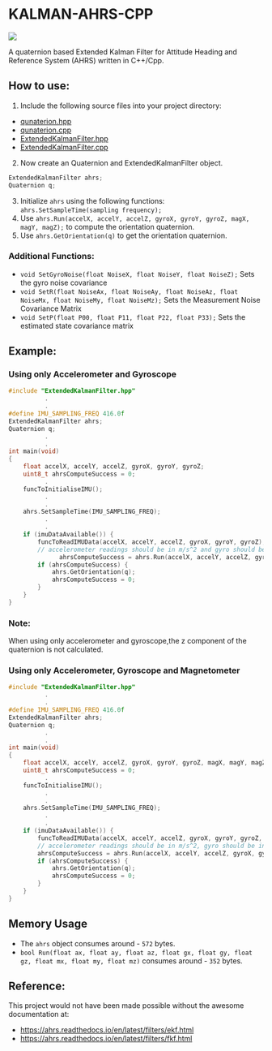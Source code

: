 # KALMAN-AHRS-CPP
![](https://github.com/Ozonised/Kalman-AHRS/blob/main/testKalman.gif)

A quaternion based Extended Kalman Filter for Attitude Heading and Reference System (AHRS) written in C++/Cpp.

## How to use:
1. Include the following source files into your project directory:
  - [qunaterion.hpp](quaternion.hpp)
  - [qunaterion.cpp](quaternion.cpp)
  - [ExtendedKalmanFilter.hpp](ExtendedKalmanFilter.hpp)
  - [ExtendedKalmanFilter.cpp](ExtendedKalmanFilter.cpp)

2. Now create an Quaternion and ExtendedKalmanFilter object.
```cpp
ExtendedKalmanFilter ahrs;
Quaternion q;
```
3. Initialize ```ahrs``` using the following functions: ```ahrs.SetSampleTime(sampling frequency);```
4. Use ```ahrs.Run(accelX, accelY, accelZ, gyroX, gyroY, gyroZ, magX, magY, magZ);``` to compute the orientation quaternion.
5. Use ```ahrs.GetOrientation(q)``` to get the orientation quaternion.

### Additional Functions:
- ```void SetGyroNoise(float NoiseX, float NoiseY, float NoiseZ);``` Sets the gyro noise covariance
- ```void SetR(float NoiseAx, float NoiseAy, float NoiseAz, float NoiseMx, float NoiseMy, float NoiseMz);``` Sets the Measurement Noise Covariance Matrix
- ```void SetP(float P00, float P11, float P22, float P33);``` Sets the estimated state covariance matrix

## Example:
### Using only Accelerometer and Gyroscope
```cpp
#include "ExtendedKalmanFilter.hpp"
          .
          .
#define IMU_SAMPLING_FREQ 416.0f
ExtendedKalmanFilter ahrs;
Quaternion q;
          .
          .
int main(void)
{
	float accelX, accelY, accelZ, gyroX, gyroY, gyroZ;
	uint8_t ahrsComputeSuccess = 0;
          .
    funcToInitialiseIMU();
          .
          .
    ahrs.SetSampleTime(IMU_SAMPLING_FREQ);
          .
          .
    if (imuDataAvailable()) {
        funcToReadIMUData(accelX, accelY, accelZ, gyroX, gyroY, gyroZ);
        // accelerometer readings should be in m/s^2 and gyro should be in degrees per second
			  ahrsComputeSuccess = ahrs.Run(accelX, accelY, accelZ, gyroX, gyroY, gyroZ, 0, 0,0);
        if (ahrsComputeSuccess) {
            ahrs.GetOrientation(q);
            ahrsComputeSuccess = 0;
        }
    }
}
```
### Note:
When using only accelerometer and gyroscope,the z component of the quaternion is not calculated.

### Using only Accelerometer, Gyroscope and Magnetometer
```cpp
#include "ExtendedKalmanFilter.hpp"
          .
          .
#define IMU_SAMPLING_FREQ 416.0f
ExtendedKalmanFilter ahrs;
Quaternion q;
          .
          .
int main(void)
{
	float accelX, accelY, accelZ, gyroX, gyroY, gyroZ, magX, magY, magZ;
	uint8_t ahrsComputeSuccess = 0;
          .
    funcToInitialiseIMU();
          .
          .
    ahrs.SetSampleTime(IMU_SAMPLING_FREQ);
          .
          .
    if (imuDataAvailable()) {
        funcToReadIMUData(accelX, accelY, accelZ, gyroX, gyroY, gyroZ, magX, magY, magZ);
        // accelerometer readings should be in m/s^2, gyro should be in degrees per second and magnetometer should be in uT
		ahrsComputeSuccess = ahrs.Run(accelX, accelY, accelZ, gyroX, gyroY, gyroZ, magX, magY, magZ);
        if (ahrsComputeSuccess) {
            ahrs.GetOrientation(q);
            ahrsComputeSuccess = 0;
        }
    }
}
```
## Memory Usage
- The ```ahrs``` object consumes around - ```572``` bytes.
- ```bool Run(float ax, float ay, float az, float gx, float gy, float gz, float mx, float my, float mz)``` consumes around - ```352``` bytes.

## Reference:
This project would not have been made possible without the awesome documentation at:
- https://ahrs.readthedocs.io/en/latest/filters/ekf.html
- https://ahrs.readthedocs.io/en/latest/filters/fkf.html
